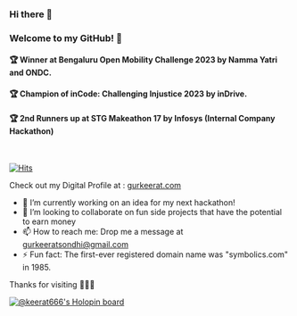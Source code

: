 ### Hi there 👋

### Welcome to my GitHub! 🚀


#### 🏆 Winner at Bengaluru Open Mobility Challenge 2023 by Namma Yatri and ONDC.
#### 🏆 Champion of inCode: Challenging Injustice 2023 by inDrive.
#### 🏆 2nd Runners up at STG Makeathon 17 by Infosys (Internal Company Hackathon)

<br>

[![Hits](https://hits.seeyoufarm.com/api/count/incr/badge.svg?url=https%3A%2F%2Fgithub.com%2FKeerat666&count_bg=%2379C83D&title_bg=%23555555&icon=apacherocketmq.svg&icon_color=%23E7E7E7&title=Profile+Hits&edge_flat=false)](https://hits.seeyoufarm.com)

Check out my Digital Profile at : [gurkeerat.com](https://gurkeerat.com)


* 🔭 I’m currently working on an idea for my next hackathon!
* 👯 I’m looking to collaborate on fun side projects that have the potential to earn money 
* 📫 How to reach me: Drop me a message at gurkeeratsondhi@gmail.com
* ⚡ Fun fact: The first-ever registered domain name was "symbolics.com" in 1985.

</div>




Thanks for visiting 👨🏽‍💻

[![@keerat666's Holopin board](https://holopin.me/keerat666)](https://holopin.io/@keerat666)




